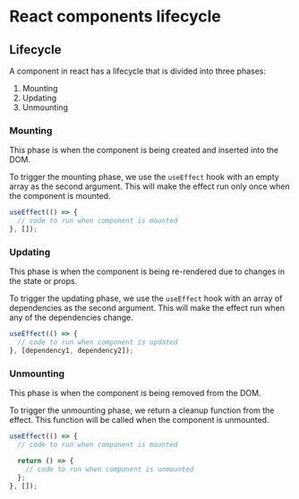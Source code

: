 # React components lifecycle

## Lifecycle

A component in react has a lifecycle that is divided into three phases:

1. Mounting
2. Updating
3. Unmounting

### Mounting

This phase is when the component is being created and inserted into the DOM.

To trigger the mounting phase, we use the `useEffect` hook with an empty array as the second argument. This will make the effect run only once when the component is mounted.

```javascript
useEffect(() => {
  // code to run when component is mounted
}, []);
```

### Updating

This phase is when the component is being re-rendered due to changes in the state or props.

To trigger the updating phase, we use the `useEffect` hook with an array of dependencies as the second argument. This will make the effect run when any of the dependencies change.

```javascript
useEffect(() => {
  // code to run when component is updated
}, [dependency1, dependency2]);
```

### Unmounting

This phase is when the component is being removed from the DOM.

To trigger the unmounting phase, we return a cleanup function from the effect. This function will be called when the component is unmounted.

```javascript
useEffect(() => {
  // code to run when component is mounted

  return () => {
    // code to run when component is unmounted
  };
}, []);
```
